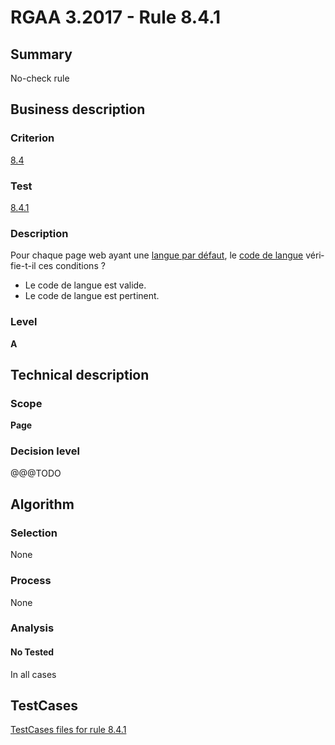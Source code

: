 # RGAA 3.2017 - Rule 8.4.1

## Summary
No-check rule


## Business description

### Criterion
[8.4](http://references.modernisation.gouv.fr/rgaa-accessibilite/criteres.html#crit-8-4)

### Test
[8.4.1](http://references.modernisation.gouv.fr/rgaa-accessibilite/criteres.html#test-8-4-1)

### Description
<div lang="fr">Pour chaque page web ayant une <a href="http://references.modernisation.gouv.fr/rgaa-accessibilite/glossaire.html#langue-par-dfaut">langue par d&#xE9;faut</a>, le <a href="http://references.modernisation.gouv.fr/rgaa-accessibilite/glossaire.html#code-de-langue">code de langue</a> v&#xE9;rifie-t-il ces conditions&nbsp;? <ul><li>Le code de langue est valide.</li> <li>Le code de langue est pertinent.</li> </ul></div>

### Level
**A**


## Technical description

### Scope
**Page**

### Decision level
@@@TODO


## Algorithm

### Selection
None

### Process
None

### Analysis

#### No Tested
In all cases


##  TestCases

[TestCases files for rule 8.4.1](https://github.com/Asqatasun/Asqatasun/tree/develop/rules/rules-rgaa3.2017/src/test/resources/testcases/rgaa32017/Rgaa32017Rule080401/)


